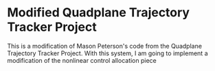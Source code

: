 # Modified Quadplane Trajectory Tracker Project

This is a modification of Mason Peterson's code from the Quadplane Trajectory Tracker Project. 
With this system, I am going to implement a modification of the nonlinear control allocation piece
